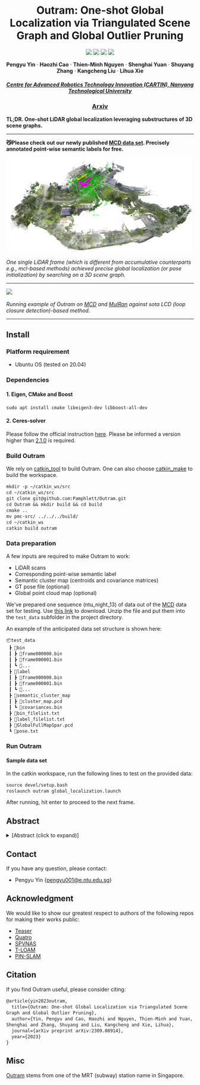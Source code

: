 <p align="center">

  <h1 align="center">Outram: One-shot Global Localization via Triangulated Scene Graph and Global Outlier Pruning</h1>

  <p align="center">
    <a href="https://github.com/Pamphlett/Outram?tab=readme-ov-file#run-outram"><img src="https://img.shields.io/badge/-c++-blue?logo=c%2B%2B&style=flat-square" /></a>
    <a href="https://github.com/Pamphlett/Outram?tab=readme-ov-file#install"><img src="https://img.shields.io/badge/Linux-FCC624?logo=linux&logoColor=black" /></a>
    <a href="https://arxiv.org/pdf/2309.08914.pdf"><img src="https://img.shields.io/badge/Paper-pdf-<COLOR>.svg?style=flat-square" /></a>
    <a href="https://lbesson.mit-license.org/"><img src="https://img.shields.io/badge/License-Apache 2.0-red.svg?style=flat-square" /></a>
  </p>
  
  <p align="center">
    <strong>Pengyu Yin</strong>
    ·
    <strong>Haozhi Cao</strong>
    ·
    <strong>Thien-Minh Nguyen</strong>
    ·
    <strong>Shenghai Yuan</strong>
    ·
    <strong>Shuyang Zhang</strong>
    ·
    <strong>Kangcheng Liu</strong>
    ·
    <strong>Lihua Xie</strong>
    
  </p>
  <h5 align="center"><a href = "https://www.ntu.edu.sg/cartin"><strong>Centre for Advanced Robotics Technology Innovation (CARTIN), Nanyang Technological University</strong></a></h5>
  <h3 align="center"><a href="https://arxiv.org/pdf/2309.08914.pdf">Arxiv</a></h3>
  <div align="center"></div>
</p>

**TL;DR. One-shot LiDAR global localization leveraging substructures of 3D scene graphs.**

---

**:smirk_cat:Please check out our newly published [MCD data set](https://mcdviral.github.io/). Precisely annotated point-wise semantic labels for free.**

![](./static/outram_teaser.png)

*One single LiDAR frame (which is different from accumulative counterparts e.g., mcl-based methods) achieved precise global localization (or pose initialization) by searching on a 3D scene graph.*

---

![](./static/ICRA24_1108_VI_i.gif)

*Running example of Outram on [MCD](https://mcdviral.github.io/) and [MulRan](https://sites.google.com/view/mulran-pr/dataset) against sota LCD (loop closure detection)-based method.* 

---

## Install

### Platform requirement
* Ubuntu OS (tested on 20.04)

### Dependencies

#### 1. Eigen, CMake and Boost
```
sudo apt install cmake libeigen3-dev libboost-all-dev
```

#### 2. Ceres-solver
Please follow the official instruction [here](http://ceres-solver.org/installation.html). Please be informed a version higher than [2.1.0](https://github.com/ceres-solver/ceres-solver/releases/tag/2.1.0) is required.

### Build Outram
We rely on [catkin_tool](https://catkin-tools.readthedocs.io/en/latest/) to build Outram. One can also choose [catkin_make](https://wiki.ros.org/catkin/commands/catkin_make) to build the workspace.
```
mkdir -p ~/catkin_ws/src
cd ~/catkin_ws/src
git clone git@github.com:Pamphlett/Outram.git
cd Outram && mkdir build && cd build
cmake ..
mv pmc-src/ ../../../build/
cd ~/catkin_ws
catkin build outram
``` 

### Data preparation
A few inputs are required to make Outram to work:
* LiDAR scans
* Corresponding point-wise semantic label
* Semantic cluster map (centroids and covariance matrices)
* GT pose file (optional)
* Global point cloud map (optional)

We've prepared one sequence (ntu_night_13) of data out of the [MCD](https://mcdviral.github.io/) data set for testing. Use [this link](https://drive.google.com/file/d/1lDZZvgV0ZGQkLYVSw7MfgM2eFwg_ico-/view?usp=drive_link) to download. Unzip the file and put them into the ```test_data``` subfolder in the project directory. 

An example of the anticipated data set structure is shown here:

```
📦test_data
 ┣ 📂bin
 ┃ ┣ 📜frame000000.bin
 ┃ ┣ 📜frame000001.bin
 ┃ ┗ 📜...
 ┣ 📂label
 ┃ ┣ 📜frame000000.bin
 ┃ ┣ 📜frame000001.bin
 ┃ ┗ 📜...
 ┣ 📂semantic_cluster_map
 ┃ ┣ 📜cluster_map.pcd
 ┃ ┗ 📜covariances.bin
 ┣ 📜bin_filelist.txt
 ┣ 📜label_filelist.txt
 ┣ 📜GlobalFullMapSpar.pcd
 ┗ 📜pose.txt
```

### Run Outram

#### Sample data set

In the catkin workspace, run the following lines to test on the provided data:

```
source devel/setup.bash
roslaunch outram global_localization.launch
```

After running, hit enter to proceed to the next frame.

<!-- #### Other/self-collected data set -->

## Abstract

<details>
  <summary>[Abstract (click to expand)]</summary>
One-shot LiDAR localization refers to the ability to estimate the robot pose from one single point cloud, which yields significant advantages in initialization and relocalization processes. 
In the point cloud domain, the topic has been extensively studied as a global descriptor retrieval (i.e., loop closure detection) and pose refinement (i.e., point cloud registration) problem both in isolation or combined. However, few have explicitly considered the relationship between candidate retrieval and correspondence generation in pose estimation, leaving them brittle to substructure ambiguities. 
To this end, we propose a hierarchical one-shot localization algorithm called Outram that leverages substructures of 3D scene graphs for locally consistent correspondence searching and global substructure-wise outlier pruning. Such a hierarchical process couples the feature retrieval and the correspondence extraction to resolve the substructure ambiguities by conducting a local-to-global consistency refinement. We demonstrate the capability of Outram in a variety of scenarios in multiple large-scale outdoor datasets.
</details>

## Contact
If you have any question, please contact:

- Pengyu Yin {[pengyu001@e.ntu.edu.sg]()}

## Acknowledgment
We would like to show our greatest respect to authors of the following repos for making their works public:
* [Teaser](https://github.com/MIT-SPARK/TEASER-plusplus) 
* [Quatro](https://github.com/url-kaist/Quatro)
* [SPVNAS](https://github.com/mit-han-lab/spvnas)
* [T-LOAM](https://github.com/zpw6106/tloam)
* [PIN-SLAM](https://github.com/PRBonn/PIN_SLAM)

## Citation
If you find Outram useful, please consider citing:
```
@article{yin2023outram,
  title={Outram: One-shot Global Localization via Triangulated Scene Graph and Global Outlier Pruning},
  author={Yin, Pengyu and Cao, Haozhi and Nguyen, Thien-Minh and Yuan, Shenghai and Zhang, Shuyang and Liu, Kangcheng and Xie, Lihua},
  journal={arXiv preprint arXiv:2309.08914},
  year={2023}
}
```

## Misc
[Outram](https://en.wikipedia.org/wiki/Outram_Park_MRT_station) stems from one of the MRT (subway) station name in Singapore.